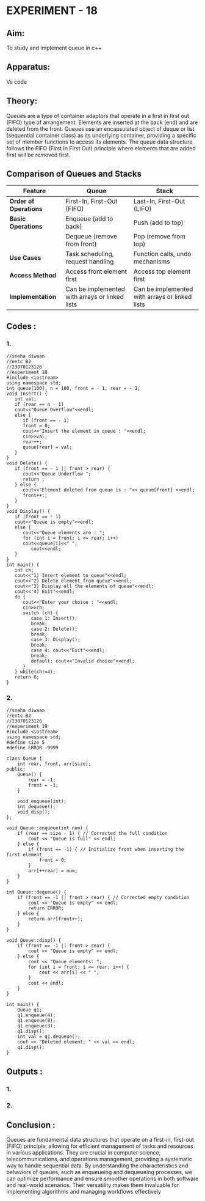 # EXPERIMENT - 18

## Aim:
To study and implement queue in c++

## Apparatus:
Vs code

## Theory: 
Queues are a type of container adaptors that operate in a first in first out (FIFO) type of arrangement. Elements are inserted at the back (end) and are deleted from the front. Queues use an encapsulated object of deque or list (sequential container class) as its underlying container, providing a specific set of member functions to access its elements.
The queue data structure follows the FIFO (First In First Out) principle where elements that are added first will be removed first.

## Comparison of Queues and Stacks

| Feature              | Queue                        | Stack                      |
|----------------------|------------------------------|----------------------------|
| **Order of Operations** | First-In, First-Out (FIFO)  | Last-In, First-Out (LIFO)  |
| **Basic Operations** | Enqueue (add to back)      | Push (add to top)          |
|                      | Dequeue (remove from front) | Pop (remove from top)      |
| **Use Cases**        | Task scheduling, request handling | Function calls, undo mechanisms |
| **Access Method**    | Access front element first  | Access top element first    |
| **Implementation**   | Can be implemented with arrays or linked lists | Can be implemented with arrays or linked lists |

## Codes :
### 1.
```
//sneha diwaan
//entc B2
//23070123126
//experiment 18
#include <iostream>
using namespace std;
int queue[100], n = 100, front = - 1, rear = - 1;
void Insert() {
   int val;
   if (rear == n - 1)
   cout<<"Queue Overflow"<<endl;
   else {
      if (front == - 1)
      front = 0;
      cout<<"Insert the element in queue : "<<endl;
      cin>>val;
      rear++;
      queue[rear] = val;
   }
}
void Delete() {
   if (front == - 1 || front > rear) {
      cout<<"Queue Underflow ";
      return ;
   } else {
      cout<<"Element deleted from queue is : "<< queue[front] <<endl;
      front++;;
   }
}
void Display() {
   if (front == - 1)
   cout<<"Queue is empty"<<endl;
   else {
      cout<<"Queue elements are : ";
      for (int i = front; i <= rear; i++)
      cout<<queue[i]<<" ";
         cout<<endl;
   }
}
int main() {
   int ch;
   cout<<"1) Insert element to queue"<<endl;
   cout<<"2) Delete element from queue"<<endl;
   cout<<"3) Display all the elements of queue"<<endl;
   cout<<"4) Exit"<<endl;
   do {
      cout<<"Enter your choice : "<<endl;
      cin>>ch;
      switch (ch) {
         case 1: Insert();
         break;
         case 2: Delete();
         break;
         case 3: Display();
         break;
         case 4: cout<<"Exit"<<endl;
         break;
         default: cout<<"Invalid choice"<<endl;
      }
   } while(ch!=4);
   return 0;
}
```

### 2.
```
//sneha diwaan
//entc B2
//23070123126
//experiment 19
#include <iostream>
using namespace std;
#define size 5
#define ERROR -9999

class Queue {
    int rear, front, arr[size];
public:
    Queue() {
        rear = -1;
        front = -1;
    }

    void enqueue(int);
    int dequeue();
    void disp();
};

void Queue::enqueue(int num) {
    if (rear == size - 1) { // Corrected the full condition
        cout << "Queue is full" << endl;
    } else {
        if (front == -1) { // Initialize front when inserting the first element
            front = 0;
        }
        arr[++rear] = num;
    }
}

int Queue::dequeue() {
    if (front == -1 || front > rear) { // Corrected empty condition
        cout << "Queue is empty" << endl;
        return ERROR;
    } else {
        return arr[front++];
    }
}

void Queue::disp() {
    if (front == -1 || front > rear) {
        cout << "Queue is empty" << endl;
    } else {
        cout << "Queue elements: ";
        for (int i = front; i <= rear; i++) {
            cout << arr[i] << " ";
        }
        cout << endl;
    }
}

int main() {
    Queue q1;
    q1.enqueue(4);
    q1.enqueue(8);
    q1.enqueue(3);
    q1.disp();
    int val = q1.dequeue();
    cout << "Deleted element: " << val << endl;
    q1.disp();
}
```

## Outputs :

### 1.


### 2.


## Conclusion :
Queues are fundamental data structures that operate on a first-in, first-out (FIFO) principle, allowing for efficient management of tasks and resources in various applications. They are crucial in computer science, telecommunications, and operations management, providing a systematic way to handle sequential data. By understanding the characteristics and behaviors of queues, such as enqueueing and dequeueing processes, we can optimize performance and ensure smoother operations in both software and real-world scenarios. Their versatility makes them invaluable for implementing algorithms and managing workflows effectively
